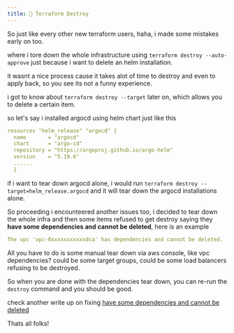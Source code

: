 ```yaml
---
title: 📝 Terraform Destroy
---
```


So just like every other new terraform users, haha, i made some mistakes early on too.

where i tore down the whole infrastructure using ```terraform destroy --auto-approve``` just because i want to delete an helm installation.

it wasnt a nice process cause it takes alot of time to destroy and even to apply back, so you see its not a funny experience.

i got to know about ```terraform destroy --target``` later on, which allows you to delete a certain item.

so let's say i installed argocd using helm chart just like this

```yaml
resources "helm_release" "argocd" {
  name       = "argocd"
  chart      = "argo-cd"
  repository = "https://argoproj.github.io/argo-helm"
  version    = "5.19.6"
  ......
  }
```

if i want to tear down argocd alone, i would run ```terraform destroy --target=helm_release.argocd``` and it will tear down the argocd installations alone.

So proceeding i encounteered another issues too, i decided to tear down the whole infra and then some items refused to get destroy saying they **have some dependencies and cannot be deleted**, here is an example

```yaml
The vpc 'vpc-0xxxxxxxxxxxdca' has dependencies and cannot be deleted.
```

All you have to do is some manual tear down via aws console, like vpc dependencies? could be some target groups, could be some load balancers refusing to be destroyed.

So when you are done with the dependencies tear down, you can re-run the ```destroy``` command and you should be good.

check another write up on fixing <a href="/docs/terraform-destroy/" target="_blank">have some dependencies and cannot be deleted</a>

Thats all folks!